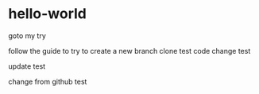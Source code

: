 # hello-world
goto
my try

follow the guide to try to create a new branch
clone test
code change test

update test

change from github test




